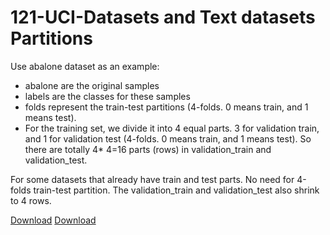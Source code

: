 # 121-UCI-Datasets and Text datasets Partitions

Use abalone dataset as an example: 
- abalone are the original samples
- labels are the classes for these samples
- folds represent the train-test partitions (4-folds. 0 means train, and 1 means test). 
- For the training set, we divide it into 4 equal parts. 3 for validation train, and 1 for validation test (4-folds. 0 means train, and 1 means test). So there are totally 4* 4=16 parts (rows) in validation_train and validation_test.

For some datasets that already have train and test parts. No need for 4-folds train-test partition. The validation_train and validation_test also shrink to 4 rows.

[Download](https://drive.google.com/file/d/1jbE6tlX23lOFibRaqqaJQhGOJGfyWQAb/view?usp=sharing)
[Download](https://drive.google.com/file/d/1HKCtkRfnSMEX9TzGthBLVgX0c6O5ky8M/view?usp=sharing)
